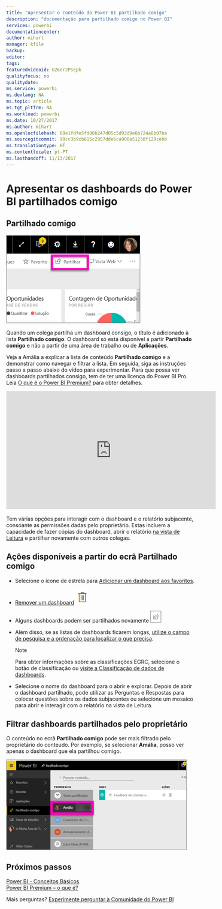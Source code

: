 ```yaml
---
title: "Apresentar o conteúdo do Power BI partilhado comigo"
description: "documentação para partilhado comigo no Power BI"
services: powerbi
documentationcenter: 
author: mihart
manager: kfile
backup: 
editor: 
tags: 
featuredvideoid: G26dr2PsEpk
qualityfocus: no
qualitydate: 
ms.service: powerbi
ms.devlang: NA
ms.topic: article
ms.tgt_pltfrm: NA
ms.workload: powerbi
ms.date: 10/27/2017
ms.author: mihart
ms.openlocfilehash: 68e1fdfe5fd86b247d05c5d93d9e6b724a8b07ba
ms.sourcegitcommit: 99cc3b9cb615c2957dde6ca908a51238f129cebb
ms.translationtype: HT
ms.contentlocale: pt-PT
ms.lasthandoff: 11/13/2017
---
```

# <a name="display-the-power-bi-dashboards-that-have-been-shared-with-me"></a>Apresentar os dashboards do Power BI partilhados comigo
## <a name="shared-with-me"></a>Partilhado comigo
![](media/service-shared-with-me/power-bi-share-dash.png)

Quando um colega partilha um dashboard consigo, o título é adicionado à lista **Partilhado comigo**. O dashboard só está disponível a partir **Partilhado comigo** e não a partir de uma área de trabalho ou de **Aplicações**.

Veja a Amália a explicar a lista de conteúdo **Partilhado comigo** e a demonstrar como navegar e filtrar a lista. Em seguida, siga as instruções passo a passo abaixo do vídeo para experimentar. Para que possa ver dashboards partilhados consigo, tem de ter uma licença do Power BI Pro. Leia [O que é o Power BI Premium?](service-premium.md) para obter detalhes.

<iframe width="560" height="315" src="https://www.youtube.com/embed/G26dr2PsEpk" frameborder="0" allowfullscreen></iframe>

Tem várias opções para interagir com o dashboard e o relatório subjacente, consoante as permissões dadas pelo proprietário. Estas incluem a capacidade de fazer cópias do dashboard, abrir o relatório [na vista de Leitura](service-interact-with-a-report-in-reading-view.md) e partilhar novamente com outros colegas.

## <a name="actions-available-from-the-shared-with-me-screen"></a>Ações disponíveis a partir do ecrã **Partilhado comigo**
* Selecione o ícone de estrela para [Adicionar um dashboard aos favoritos](service-dashboard-favorite.md).
* [Remover um dashboard](service-delete.md) ![](media/service-shared-with-me/power-bi-delete-icon.png)
* Alguns dashboards podem ser partilhados novamente ![](media/service-shared-with-me/power-bi-share-icon-new.png)
* Além disso, se as listas de dashboards ficarem longas, [utilize o campo de pesquisa e a ordenação para localizar o que precisa](service-navigation-search-filter-sort.md).
  
  > [!NOTE]
  > Para obter informações sobre as classificações EGRC, selecione o botão de classificação ou [visite a Classificação de dados de dashboards](service-data-classification.md).
  > 
  > 
* Selecione o nome do dashboard para o abrir e explorar. Depois de abrir o dashboard partilhado, pode utilizar as Perguntas e Respostas para colocar questões sobre os dados subjacentes ou selecione um mosaico para abrir e interagir com o relatório na vista de Leitura.

## <a name="filter-shared-dashboards-by-owner"></a>Filtrar dashboards partilhados pelo proprietário
O conteúdo no ecrã **Partilhado comigo** pode ser mais filtrado pelo proprietário do conteúdo. Por exemplo, se selecionar **Amália**, posso ver apenas o dashboard que ela partilhou comigo.

![](media/service-shared-with-me/power-bi-owner.png)

## <a name="next-steps"></a>Próximos passos
[Power BI - Conceitos Básicos](service-basic-concepts.md)  
[Power BI Premium – o que é?](service-premium.md)  

Mais perguntas? [Experimente perguntar à Comunidade do Power BI](http://community.powerbi.com/)


